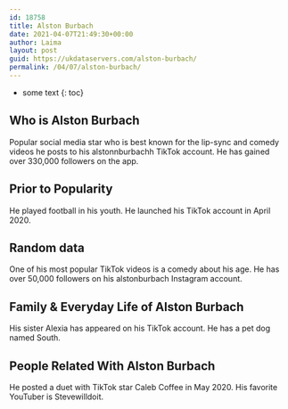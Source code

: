 ```yaml
---
id: 18758
title: Alston Burbach
date: 2021-04-07T21:49:30+00:00
author: Laima
layout: post
guid: https://ukdataservers.com/alston-burbach/
permalink: /04/07/alston-burbach/
---
```


* some text
{: toc}


## Who is Alston Burbach
                  
                  
                  
Popular social media star who is best known for the lip-sync and comedy videos he posts to his alstonnburbachh TikTok account. He has gained over 330,000 followers on the app. 
                  
              
            
              
            
                
                
                
## Prior to Popularity
                  
                  
                  
He played football in his youth. He launched his TikTok account in April 2020. 
                  
              
            
              
            
                
                
                
## Random data
                  
                  
                  
One of his most popular TikTok videos is a comedy about his age. He has over 50,000 followers on his alstonburbach Instagram account. 
                  
              
            
              
            
                
                
                
## Family & Everyday Life of Alston Burbach
                  
                  
                  
His sister Alexia has appeared on his TikTok account. He has a pet dog named South. 
                  
              
            
              
            
                
                
                
## People Related With Alston Burbach
                  
                  
                  
He posted a duet with TikTok star Caleb Coffee in May 2020. His favorite YouTuber is Stevewilldoit. 
                  
              
            
              
            
                
              
            
              
              
            
            
              
            
          
          
          